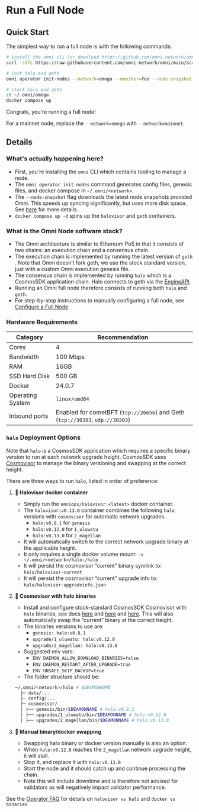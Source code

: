 # Run a Full Node

## Quick Start

The simplest way to run a full node is with the following commands:

```bash
# install the omni cli (or download https://github.com/omni-network/omni/releases/latest)
curl -sSfL https://raw.githubusercontent.com/omni-network/omni/main/scripts/install_omni_cli.sh | bash -s

# init halo and geth
omni operator init-nodes --network=omega --moniker=foo --node-snapshot

# start halo and geth
cd ~/.omni/omega
docker compose up
```

Congrats, you're running a full node!

For a mainnet node, replace the `--network=omega` with `--network=mainnet`.

## Details

### What's actually happening here?
- First, you're installing the `omni` CLI which contains tooling to manage a node.
- The `omni operator init-nodes` command generates config files, genesis files, and docker compose in `~/.omni/<network>`.
- The `--node-snapshot` flag downloads the latest node snapshots provided Omni. This speeds up syncing significantly, but uses more disk space. See [here](faq.md#what-syncing-options-are-supported) for more details.
- `docker compose up -d` spins up the `halovisor` and `geth` containers.

### What is the Omni Node software stack?
- The Omni architecture is similar to Ethereum PoS in that it consists of two chains: an execution chain and a consensus chain.
- The execution chain is implemented by running the latest version of `geth` . Note that Omni doesn’t fork geth, we use the stock standard version, just with a custom Omni execution genesis file.
- The consensus chain is implemented by running `halo` which is a CosmosSDK application chain. Halo connects to geth via the [EngineAPI](https://geth.ethereum.org/docs/interacting-with-geth/rpc#engine-api).
- Running an Omni full node therefore consists of running both `halo` and `geth`.
- For step-by-step instructions to manually configuring a full node, see [Configure a Full Node](config.md)

### Hardware Requirements

| Category         | Recommendation                                                               |
|------------------|------------------------------------------------------------------------------|
| Cores            | 4                                                                            |
| Bandwidth        | 100 Mbps                                                                     |
| RAM              | 16GB                                                                         |
| SSD Hard Disk    | 500 GB                                                                       |
| Docker           | 24.0.7                                                                       |
| Operating System | `linux/amd64`                                                                |
| Inbound ports    | Enabled for cometBFT (`tcp://26656`) and Geth (`tcp://30303`, `udp://30303`) |

### `halo` Deployment Options

Note that `halo` is a CosmosSDK application which requires a specific binary version to run at each network upgrade height.
CosmosSDK uses [Cosmovisor](https://docs.cosmos.network/main/build/tooling/cosmovisor) to manage the binary versioning and swapping at the correct height.

There are three ways to run `halo`, listed in order of preference:

1. **🥇 Halovisor docker container**
    - Simply run the `omniops/halovisor:<latest>` docker container.
    - The `halovisor:v0.13.0` container combines the following `halo` versions with `cosmovisor` for automatic network upgrades.
      - `halo:v0.8.1` for `genesis`
      - `halo:v0.12.0` for `1_uluwatu`
      - `halo:v0.13.0` for `2_magellan`
    - It will automatically switch to the correct network upgrade binary at the applicable height.
    - It only requires a single docker volume mount: `-v ~/.omni/<network>/halo:/halo`
    - It will persist the cosmovisor “current” binary symlink to: `halo/halovisor-current`
    - It will persist the cosmovisor “current” upgrade info to: `halo/halovisor-upgradeinfo.json`

2. **🥈 Cosmovisor with halo binaries**
    - Install and configure stock-standard CosmosSDK Cosmovisor with `halo` binaries, see docs [here](https://docs.cosmos.network/main/build/tooling/cosmovisor#setup) and [here](https://docs.archway.io/validators/running-a-node/cosmovisor) and [here](https://docs.junonetwork.io/validators/setting-up-cosmovisor). This will also automatically swap the “current” binary at the correct height.
    - The binaries versions to use are:
        - `genesis: halo:v0.8.1`
        - `upgrade/1_uluwatu: halo:v0.12.0`
        - `upgrade/2_magellan: halo:v0.13.0`
    - Suggested env vars:
        - `ENV DAEMON_ALLOW_DOWNLOAD_BINARIES=false`
        - `ENV DAEMON_RESTART_AFTER_UPGRADE=true`
        - `ENV UNSAFE_SKIP_BACKUP=true`
    - The folder structure should be:
    ```bash
    ~/.omni/<network>/halo # $DEAMONHOME
      ├─ data/...
      ├─ config/...
      ├─ cosmovisor/
      │ ├── genesis/bin/$DEAMONNAME # halo:v0.8.1
      │ ├── upgrades/1_uluwatu/bin/$DEAMONNAME # halo:v0.12.0
      │ ├── upgrades/2_magellan/bin/$DEAMONNAME # halo:v0.13.0
    ```

3. **🥉 Manual binary/docker swapping**
    - Swapping halo binary or docker version manually is also an option.
    - When `halo:v0.12.0` reaches the `2_magellan` network upgrade height, it will stall.
    - Stop it, and replace it with `halo:v0.13.0`
    - Start the node and it should catch up and continue processing the chain.
    - Note this will include downtime and is therefore not advised for validators as will negatively impact validator performance.

See the [Operator FAQ](./faq.md)  for details on `halovisor vs halo` and `docker vs binaries`
